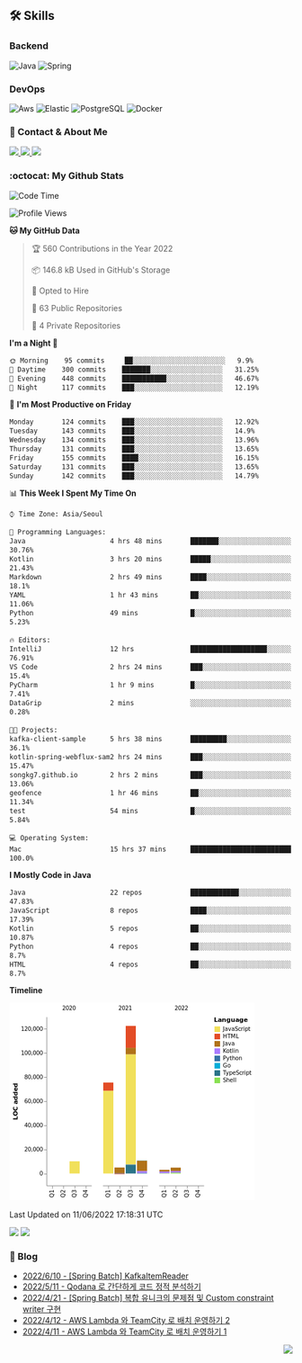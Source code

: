 

## 🛠 Skills

<!--
**songkg7/songkg7** is a ✨ _special_ ✨ repository because its `README.md` (this file) appears on your GitHub profile.

Here are some ideas to get you started:

- 🔭 I’m currently working on ...
- 🌱 I’m currently learning ...
- 👯 I’m looking to collaborate on ...
- 🤔 I’m looking for help with ...
- 💬 Ask me about ...
- 📫 How to reach me: ...
- 😄 Pronouns: ...
- ⚡ Fun fact: ...
-->

### Backend

![Java](https://img.shields.io/badge/Java-007396?style=flat-square&logo=java&logoColor=white)
![Spring](https://img.shields.io/badge/Spring-6DB33F?style=flat-square&logo=spring&logoColor=white)

### DevOps

![Aws](https://img.shields.io/badge/Amazon&nbsp;Web&nbsp;Service-232F32?style=flat-square&logo=amazon-aws&logoColor=white)
![Elastic](https://img.shields.io/badge/Elastic-005571?style=flat-square&logo=elastic&logoColor=white)
![PostgreSQL](https://img.shields.io/badge/PostgreSQL-336791?style=flat-square&logo=postgresql&logoColor=white)
![Docker](https://img.shields.io/badge/Docker-2496ED?style=flat-square&logo=docker&logoColor=white)

### 📧 Contact & About Me

<a href="mailto:songkg7@gmail.com" target="_blank">
    <img src="https://img.shields.io/badge/Gmail-EA4335?style=flat-square&logo=gmail&logoColor=white"/>
</a>
<a href="https://www.notion.so/0377dd16e02d48cd82fa76394507382c" target="_blank">
    <img src="https://img.shields.io/badge/Notion-000000?style=flat-square&logo=notion&logoColor=white"/>
</a>
<a href="https://songkg7.github.io" target="_blank">
    <img src="https://img.shields.io/badge/Tech&nbsp;blog-54BBFF?style=flat-square&logo=github&logoColor=white"/>
</a>

### :octocat: My Github Stats

<!--
[![Top Langs](https://github-readme-stats.vercel.app/api/top-langs/?username=songkg7&layout=compact)](https://github.com/anuraghazra/github-readme-stats) -->

<!--START_SECTION:waka-->
![Code Time](http://img.shields.io/badge/Code%20Time-2%2C023%20hrs%2019%20mins-blue)

![Profile Views](http://img.shields.io/badge/Profile%20Views-44-blue)

**🐱 My GitHub Data** 

> 🏆 560 Contributions in the Year 2022
 > 
> 📦 146.8 kB Used in GitHub's Storage 
 > 
> 💼 Opted to Hire
 > 
> 📜 63 Public Repositories 
 > 
> 🔑 4 Private Repositories  
 > 
**I'm a Night 🦉** 

```text
🌞 Morning    95 commits     ██░░░░░░░░░░░░░░░░░░░░░░░   9.9% 
🌆 Daytime    300 commits    ███████░░░░░░░░░░░░░░░░░░   31.25% 
🌃 Evening    448 commits    ███████████░░░░░░░░░░░░░░   46.67% 
🌙 Night      117 commits    ███░░░░░░░░░░░░░░░░░░░░░░   12.19%

```
📅 **I'm Most Productive on Friday** 

```text
Monday       124 commits    ███░░░░░░░░░░░░░░░░░░░░░░   12.92% 
Tuesday      143 commits    ███░░░░░░░░░░░░░░░░░░░░░░   14.9% 
Wednesday    134 commits    ███░░░░░░░░░░░░░░░░░░░░░░   13.96% 
Thursday     131 commits    ███░░░░░░░░░░░░░░░░░░░░░░   13.65% 
Friday       155 commits    ████░░░░░░░░░░░░░░░░░░░░░   16.15% 
Saturday     131 commits    ███░░░░░░░░░░░░░░░░░░░░░░   13.65% 
Sunday       142 commits    ███░░░░░░░░░░░░░░░░░░░░░░   14.79%

```


📊 **This Week I Spent My Time On** 

```text
⌚︎ Time Zone: Asia/Seoul

💬 Programming Languages: 
Java                     4 hrs 48 mins       ███████░░░░░░░░░░░░░░░░░░   30.76% 
Kotlin                   3 hrs 20 mins       █████░░░░░░░░░░░░░░░░░░░░   21.43% 
Markdown                 2 hrs 49 mins       ████░░░░░░░░░░░░░░░░░░░░░   18.1% 
YAML                     1 hr 43 mins        ██░░░░░░░░░░░░░░░░░░░░░░░   11.06% 
Python                   49 mins             █░░░░░░░░░░░░░░░░░░░░░░░░   5.23%

🔥 Editors: 
IntelliJ                 12 hrs              ███████████████████░░░░░░   76.91% 
VS Code                  2 hrs 24 mins       ███░░░░░░░░░░░░░░░░░░░░░░   15.4% 
PyCharm                  1 hr 9 mins         █░░░░░░░░░░░░░░░░░░░░░░░░   7.41% 
DataGrip                 2 mins              ░░░░░░░░░░░░░░░░░░░░░░░░░   0.28%

🐱‍💻 Projects: 
kafka-client-sample      5 hrs 38 mins       █████████░░░░░░░░░░░░░░░░   36.1% 
kotlin-spring-webflux-sam2 hrs 24 mins       ███░░░░░░░░░░░░░░░░░░░░░░   15.47% 
songkg7.github.io        2 hrs 2 mins        ███░░░░░░░░░░░░░░░░░░░░░░   13.06% 
geofence                 1 hr 46 mins        ██░░░░░░░░░░░░░░░░░░░░░░░   11.34% 
test                     54 mins             █░░░░░░░░░░░░░░░░░░░░░░░░   5.84%

💻 Operating System: 
Mac                      15 hrs 37 mins      █████████████████████████   100.0%

```

**I Mostly Code in Java** 

```text
Java                     22 repos            ████████████░░░░░░░░░░░░░   47.83% 
JavaScript               8 repos             ████░░░░░░░░░░░░░░░░░░░░░   17.39% 
Kotlin                   5 repos             ██░░░░░░░░░░░░░░░░░░░░░░░   10.87% 
Python                   4 repos             ██░░░░░░░░░░░░░░░░░░░░░░░   8.7% 
HTML                     4 repos             ██░░░░░░░░░░░░░░░░░░░░░░░   8.7%

```


**Timeline**

![Chart not found](https://raw.githubusercontent.com/songkg7/songkg7/main/charts/bar_graph.png) 


 Last Updated on 11/06/2022 17:18:31 UTC
<!--END_SECTION:waka-->

<p>
  <img height="180em" src="https://github-readme-stats.vercel.app/api?username=songkg7&show_icons=true&include_all_commits=true&bg_color=30,e96443,904e95&title_color=fff&text_color=fff">
  <img height="180em" src="https://github-readme-stats.vercel.app/api/top-langs/?username=songkg7&layout=compact&bg_color=30,e96443,904e95&title_color=fff&text_color=fff">
</p>

### 📄 Blog <br>
- [2022/6/10 - [Spring Batch] KafkaItemReader](https://songkg7.github.io/posts/kafkaitemreader/) <br>
- [2022/5/11 - Qodana 로 간단하게 코드 정적 분석하기](https://songkg7.github.io/posts/qodanaintroduction/) <br>
- [2022/4/21 - [Spring Batch] 복합 유니크의 문제점 및 Custom constraint writer 구현](https://songkg7.github.io/posts/multiconstraint/) <br>
- [2022/4/12 - AWS Lambda 와 TeamCity 로 배치 운영하기 2](https://songkg7.github.io/posts/teamcitylambda2/) <br>
- [2022/4/11 - AWS Lambda 와 TeamCity 로 배치 운영하기 1](https://songkg7.github.io/posts/teamcitylambda1/) <br>

<!-- 조회수 -->
<p align="right">
  <a href="https://hits.seeyoufarm.com"><img src="https://hits.seeyoufarm.com/api/count/incr/badge.svg?url=https%3A%2F%2Fgithub.com%2Fsongkg7&count_bg=%238D7BF5&title_bg=%23252323&icon=github.svg&icon_color=%23FFFDFD&title=hits&edge_flat=false"/></a>
</p>
